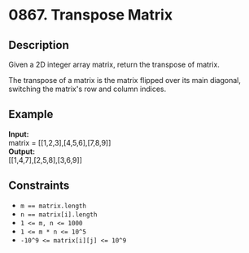 # 0867. Transpose Matrix

## Description

Given a 2D integer array matrix, return the transpose of matrix.

The transpose of a matrix is the matrix flipped over its main diagonal, switching the matrix's row and column indices.

## Example

**Input:**  
matrix = [[1,2,3],[4,5,6],[7,8,9]]
<br>
**Output:**
<br>
[[1,4,7],[2,5,8],[3,6,9]]
<br>

## Constraints

- `m == matrix.length`
- `n == matrix[i].length`
- `1 <= m, n <= 1000`
- `1 <= m * n <= 10^5`
- `-10^9 <= matrix[i][j] <= 10^9`